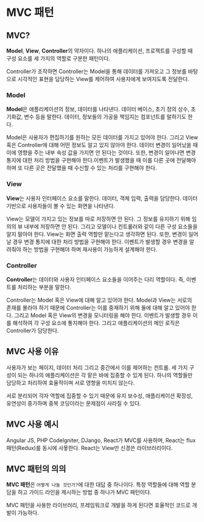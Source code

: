 # MVC 패턴

## MVC?
<b>Model</b>, <b>View</b>, <b>Controller</b>의 약자이다. 하나의 애플리케이션, 프로젝트를 구성할 때 구성 요소를 세 가지의 역할로 구분한 패턴이다.   

Controller가 조작하면 Controller는 Model을 통해 데이터를 가져오고 그 정보를 바탕으로 시각적인 표현을 담당하는 View를 제어하여 사용자에게 보여지도록 전달한다.   

### Model
<b>Model</b>은 애플리케이션의 정보, 데이터를 나타낸다. 데이터 베이스, 초기 정의 상수, 초기화값, 변수 등을 말한다. 데이터, 정보들의 가공을 책임지는 컴포넌트를 말하기도 한다.   

Model은 사용자가 편집하기를 원하는 모든 데이터를 가지고 있어야 한다. 그리고 View 혹은 Controller에 대해 어떤 정보도 알고 있지 않아야 한다. 데이터 변경이 일어났을 때 이에 영향을 주는 내부 속성 값을 가지면 안 된다는 것이다. 또한, 변경이 일어나면 변경 통지에 대한 처리 방법을 구현해야 한다.이벤트가 발생했을 때 이를 다른 곳에 전달해야 하며 또 다른 곳은 전달했을 때 수신할 수 있는 처리를 구현해야 한다.   

### View
<b>View</b>는 사용자 인터페이스 요소를 말한다. 데이터, 객체 입력, 출력을 담당한다. 데이터 기반으로 사용자들이 볼 수 있는 화면을 나타낸다.   

View는 모델이 가지고 있는 정보를 따로 저장하면 안 된다. 그 정보를 유지하기 위해 임의의 뷰 내부에 저장하면 안 된다. 그리고 모델이나 컨트롤러와 같이 다른 구성 요소들을 알지 말아야 한다. View는 화면 출력 역할만 맡는다고 생각하면 된다. 또한, 변경이 일어날 경우 변경 통지에 대한 처리 방법을 구현해야 한다. 이벤트가 발생할 경우 변경을 알려줘야 하는 방법을 구현해야 하며 재사용이 가능하게 설계해야 한다.   

### Controller
<b>Controller</b>는 데이터와 사용자 인터페이스 요소들을 이어주는 다리 역할이다. 즉, 이벤트를 처리하는 부분을 말한다.   

Controller는 Model 혹은 View에 대해 알고 있어야 한다. Model과 View는 서로의 존재를 몰라야 하기 때문에 Controller는 이를 중재하기 위해 둘에 대해 알고 있어야 한다. 그리고 Model 혹은 View의 변경을 모니터링을 해야 한다. 이벤트가 발생할 경우 이를 해석하여 각 구성 요소에 통지해야 한다. 그리고 애플리케이션의 메인 로직은 Controller가 담당한다.   

## MVC 사용 이유
사용자가 보는 페이지, 데이터 처리 그리고 중간에서 이를 제어하는 컨트롤. 세 가지 구성이 되는 하나의 애플리케이션은 각 맡은 바에 집중할 수 있게 된다. 하나의 역할들만 담당하고 처리하여 효율적이며 서로 영향을 미치지 않는다.   

서로 분리되어 각자 역할에 집중할 수 있기 때문에 유지 보수성, 애플리케이션 확장성, 유연성이 증가하며 중복 코딩이라는 문제점이 사라질 수 있다.   

## MVC 사용 예시
Angular JS, PHP Codelgniter, DJango, React가 MVC를 사용하며, React는 flux 패턴(Redux)를 동시에 사욯한다. React는 View만 신경쓴 라이브러리이다.   

## MVC 패턴의 의의
<b>MVC 패턴</b>은 ```어떻게 나눌 것인가?```에 대한 대답 중 하나이다. 특정 역할들에 대해 역할 분담을 하고 가이드 라인을 제시하는 방법 중 하나가 MVC 패턴이다.   

MVC 패턴을 사용한 라이브러리, 프레임워크로 개발을 하게 된다면 효율적인 코드로 개발이 가능하다.